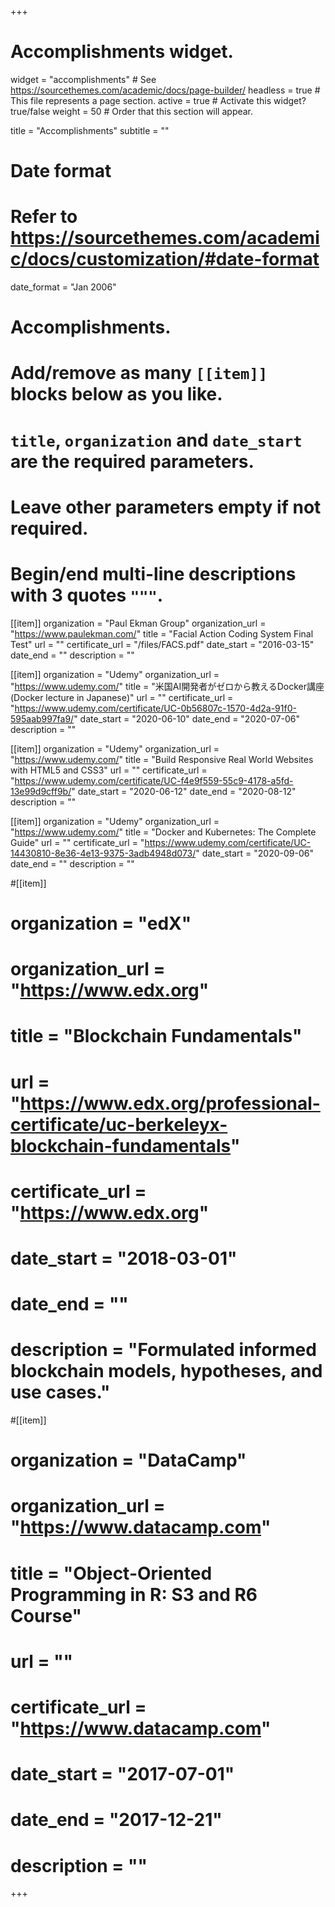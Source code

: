 +++
# Accomplishments widget.
widget = "accomplishments"  # See https://sourcethemes.com/academic/docs/page-builder/
headless = true  # This file represents a page section.
active = true  # Activate this widget? true/false
weight = 50  # Order that this section will appear.

title = "Accomplish&shy;ments"
subtitle = ""

# Date format
#   Refer to https://sourcethemes.com/academic/docs/customization/#date-format
date_format = "Jan 2006"

# Accomplishments.
#   Add/remove as many `[[item]]` blocks below as you like.
#   `title`, `organization` and `date_start` are the required parameters.
#   Leave other parameters empty if not required.
#   Begin/end multi-line descriptions with 3 quotes `"""`.
[[item]]
  organization = "Paul Ekman Group"
  organization_url = "https://www.paulekman.com/"
  title = "Facial Action Coding System Final Test"
  url = ""
  certificate_url = "/files/FACS.pdf"
  date_start = "2016-03-15"
  date_end = ""
  description = ""

[[item]]
  organization = "Udemy"
  organization_url = "https://www.udemy.com/"
  title = "米国AI開発者がゼロから教えるDocker講座 (Docker lecture in Japanese)"
  url = ""
  certificate_url = "https://www.udemy.com/certificate/UC-0b56807c-1570-4d2a-91f0-595aab997fa9/"
  date_start = "2020-06-10"
  date_end = "2020-07-06"
  description = ""

[[item]]
  organization = "Udemy"
  organization_url = "https://www.udemy.com/"
  title = "Build Responsive Real World Websites with HTML5 and CSS3"
  url = ""
  certificate_url = "https://www.udemy.com/certificate/UC-f4e9f559-55c9-4178-a5fd-13e99d9cff9b/"
  date_start = "2020-06-12"
  date_end = "2020-08-12"
  description = ""

[[item]]
  organization = "Udemy"
  organization_url = "https://www.udemy.com/"
  title = "Docker and Kubernetes: The Complete Guide"
  url = ""
  certificate_url = "https://www.udemy.com/certificate/UC-14430810-8e36-4e13-9375-3adb4948d073/"
  date_start = "2020-09-06"
  date_end = ""
  description = ""

#[[item]]
#  organization = "edX"
#  organization_url = "https://www.edx.org"
#  title = "Blockchain Fundamentals"
#  url = "https://www.edx.org/professional-certificate/uc-berkeleyx-blockchain-fundamentals"
#  certificate_url = "https://www.edx.org"
#  date_start = "2018-03-01"
#  date_end = ""
#  description = "Formulated informed blockchain models, hypotheses, and use cases."
  
#[[item]]
#  organization = "DataCamp"
#  organization_url = "https://www.datacamp.com"
#  title = "Object-Oriented Programming in R: S3 and R6 Course"
#  url = ""
#  certificate_url = "https://www.datacamp.com"
#  date_start = "2017-07-01"
#  date_end = "2017-12-21"
#  description = ""

+++
